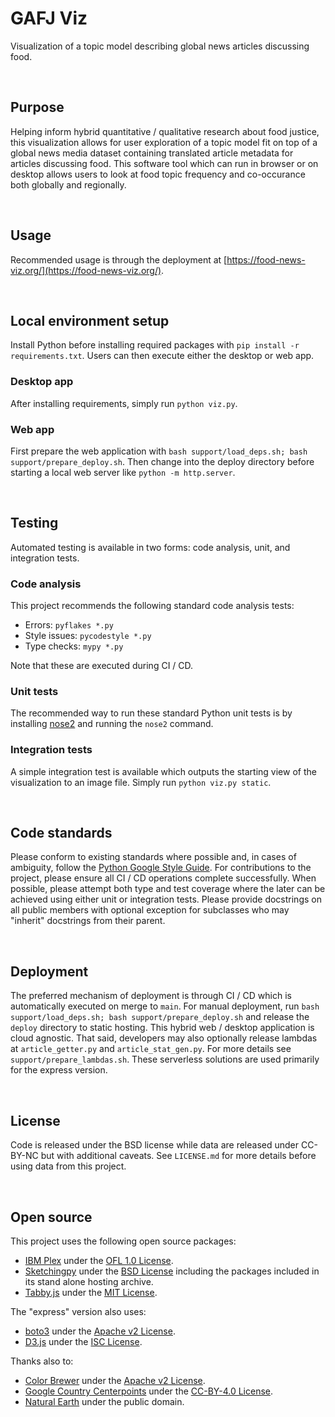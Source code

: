 # GAFJ Viz
Visualization of a topic model describing global news articles discussing food.

<br>

## Purpose
Helping inform hybrid quantitative / qualitative research about food justice, this visualization allows for user exploration of a topic model fit on top of a global news media dataset containing translated article metadata for articles discussing food. This software tool which can run in browser or on desktop allows users to look at food topic frequency and co-occurance both globally and regionally.

<br>

## Usage
Recommended usage is through the deployment at [https://food-news-viz.org/](https://food-news-viz.org/).

<br>

## Local environment setup
Install Python before installing required packages with `pip install -r requirements.txt`. Users can then execute either the desktop or web app.

### Desktop app
After installing requirements, simply run `python viz.py`.

### Web app
First prepare the web application with `bash support/load_deps.sh; bash support/prepare_deploy.sh`. Then change into the deploy directory before starting a local web server like `python -m http.server`.

<br>

## Testing
Automated testing is available in two forms: code analysis, unit, and integration tests.

### Code analysis
This project recommends the following standard code analysis tests:

 - Errors: `pyflakes *.py`
 - Style issues: `pycodestyle *.py`
 - Type checks: `mypy *.py`

Note that these are executed during CI / CD.

### Unit tests
The recommended way to run these standard Python unit tests is by installing [nose2](https://docs.nose2.io/en/latest/index.html) and running the `nose2` command.

### Integration tests
A simple integration test is available which outputs the starting view of the visualization to an image file. Simply run `python viz.py static`.

<br>

## Code standards
Please conform to existing standards where possible and, in cases of ambiguity, follow the [Python Google Style Guide](https://google.github.io/styleguide/pyguide.html). For contributions to the project, please ensure all CI / CD operations complete successfully. When possible, please attempt both type and test coverage where the later can be achieved using either unit or integration tests. Please provide docstrings on all public members with optional exception for subclasses who may "inherit" docstrings from their parent.

<br>

## Deployment
The preferred mechanism of deployment is through CI / CD which is automatically executed on merge to `main`. For manual deployment, run `bash support/load_deps.sh; bash support/prepare_deploy.sh` and release the `deploy` directory to static hosting. This hybrid web / desktop application is cloud agnostic. That said, developers may also optionally release lambdas at `article_getter.py` and `article_stat_gen.py`. For more details see `support/prepare_lambdas.sh`. These serverless solutions are used primarily for the express version.

<br>

## License
Code is released under the BSD license while data are released under CC-BY-NC but with additional caveats. See `LICENSE.md` for more details before using data from this project.

<br>

## Open source
This project uses the following open source packages:

 - [IBM Plex](https://github.com/IBM/plex) under the [OFL 1.0 License](https://github.com/IBM/plex/blob/master/LICENSE.txt).
 - [Sketchingpy](https://sketchingpy.org/) under the [BSD License](https://codeberg.org/sketchingpy/Sketchingpy/src/branch/main/LICENSE.md) including the packages included in its stand alone hosting archive.
 - [Tabby.js](https://github.com/cferdinandi/tabby) under the [MIT License](https://github.com/cferdinandi/tabby/blob/master/LICENSE.md).

The "express" version also uses:

 - [boto3](https://boto3.amazonaws.com/v1/documentation/api/latest/index.html) under the [Apache v2 License](https://github.com/boto/boto3/blob/develop/LICENSE).
 - [D3.js](https://d3js.org/) under the [ISC License](https://github.com/d3/d3/blob/main/LICENSE).

Thanks also to:

 - [Color Brewer](https://colorbrewer2.org/#type=sequential&scheme=BuGn&n=3) under the [Apache v2 License](https://github.com/axismaps/colorbrewer/).
 - [Google Country Centerpoints](https://developers.google.com/public-data/docs/canonical/countries_csv) under the [CC-BY-4.0 License](https://creativecommons.org/licenses/by/4.0/).
 - [Natural Earth](https://www.naturalearthdata.com/) under the public domain.
